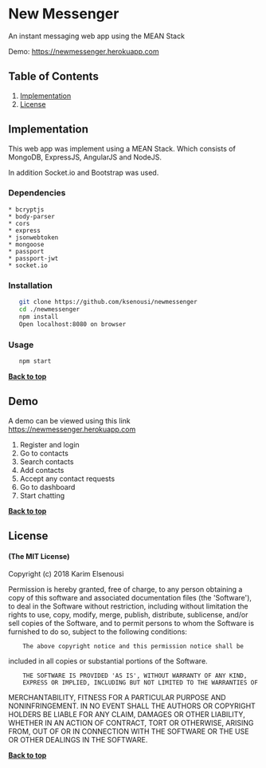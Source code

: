 # New Messenger

An instant messaging web app using the MEAN Stack

Demo: https://newmessenger.herokuapp.com

## Table of Contents

1. [Implementation](#implementation)
1. [License](#license)


## Implementation

This web app was implement using a MEAN Stack. Which consists of MongoDB, ExpressJS, AngularJS and NodeJS.

In addition Socket.io and Bootstrap was used.

### Dependencies
    * bcryptjs
    * body-parser
    * cors
    * express
    * jsonwebtoken
    * mongoose
    * passport
    * passport-jwt
    * socket.io

### Installation
```bash
   git clone https://github.com/ksenousi/newmessenger
   cd ./newmessenger
   npm install
   Open localhost:8080 on browser
```
### Usage
```bash
   npm start
```

**[Back to top](#table-of-contents)**

## Demo
A demo can be viewed using this link https://newmessenger.herokuapp.com
1. Register and login
1. Go to contacts
1. Search contacts
1. Add contacts
1. Accept any contact requests
1. Go to dashboard
1. Start chatting


**[Back to top](#table-of-contents)**

## License

#### (The MIT License)

Copyright (c) 2018 Karim Elsenousi

Permission is hereby granted, free of charge, to any person obtaining
a copy of this software and associated documentation files (the
'Software'), to deal in the Software without restriction, including
without limitation the rights to use, copy, modify, merge, publish,
        distribute, sublicense, and/or sell copies of the Software, and to
permit persons to whom the Software is furnished to do so, subject to
the following conditions:

        The above copyright notice and this permission notice shall be
included in all copies or substantial portions of the Software.

        THE SOFTWARE IS PROVIDED 'AS IS', WITHOUT WARRANTY OF ANY KIND,
        EXPRESS OR IMPLIED, INCLUDING BUT NOT LIMITED TO THE WARRANTIES OF
MERCHANTABILITY, FITNESS FOR A PARTICULAR PURPOSE AND NONINFRINGEMENT.
        IN NO EVENT SHALL THE AUTHORS OR COPYRIGHT HOLDERS BE LIABLE FOR ANY
CLAIM, DAMAGES OR OTHER LIABILITY, WHETHER IN AN ACTION OF CONTRACT,
        TORT OR OTHERWISE, ARISING FROM, OUT OF OR IN CONNECTION WITH THE
SOFTWARE OR THE USE OR OTHER DEALINGS IN THE SOFTWARE.

**[Back to top](#table-of-contents)**
